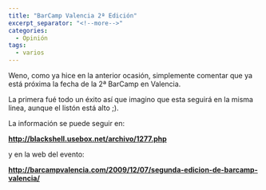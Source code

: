 ```yaml
---
title: "BarCamp Valencia 2ª Edición"
excerpt_separator: "<!--more-->"
categories:
  - Opinión
tags:
  - varios
---
```

Weno, como ya hice en la anterior ocasión, simplemente comentar que ya está próxima la fecha de la 2ª BarCamp en Valencia.

La primera fué todo un éxito así que imagino que esta seguirá en la misma linea, aunque el listón está alto ;).
<!--more-->

La información se puede seguir en:

**http://blackshell.usebox.net/archivo/1277.php**

y en la web del evento:

**http://barcampvalencia.com/2009/12/07/segunda-edicion-de-barcamp-valencia/**